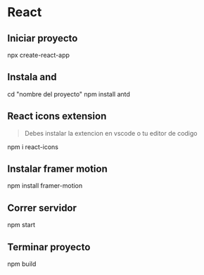 # React

## Iniciar proyecto

npx create-react-app

## Instala and

cd "nombre del proyecto"
npm install antd

## React icons extension

>Debes instalar la extencion en vscode o tu editor de codigo

npm i react-icons

## Instalar framer motion

npm install framer-motion

## Correr servidor

npm start

## Terminar proyecto

npm build
